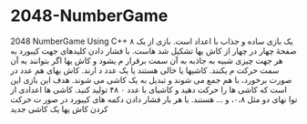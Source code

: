 # 2048-NumberGame
2048 NumberGame Using C++
۸ یک بازی ساده و جذاب با اعداد است. بازی از یک صفحهٔ چهار در چهار از کاش یها
تشکیل شد هاست. با فشار دادن کلیدهای جهت کیبورد به هر جهت چیزی شبیه به جاذبه
به آن سمت برقرار م یشود و کاش یها اگر بتوانند به آن سمت حرکت م یکنند. کاشیها یا
خالی هستند یا یک عدد د ارند. کاش یهای هم عدد در صورت برخورد، با هم جمع می شوند
و تبدیل به یک کاشی می شوند. هدف این بازی این است که کاشی ها را حرکت دهید و
کاشیای با عدد ۰ ۴۸ تولید کنید. کاشی ها اعدادی از توا نهای دو مثل ۰،۸، و … هستند.
با هر بار فشار دادن دکمه های کیبورد در صور ت حرکت کردن کاش یها یک کاشی جدید
